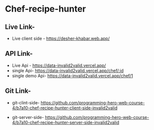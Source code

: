 # Chef-recipe-hunter

## Live Link-

- Live client side - https://desher-khabar.web.app/

## API Link-

- Live Api - https://data-invalid2valid.vercel.app/
- single Api- https://data-invalid2valid.vercel.app/chef/:id
- single demo Api- https://data-invalid2valid.vercel.app/chef/1

## Git Link-

- git-clint-side- https://github.com/programming-hero-web-course-4/b7a10-chef-recipe-hunter-client-side-invalid2valid

- git-server-side- https://github.com/programming-hero-web-course-4/b7a10-chef-recipe-hunter-server-side-invalid2valid
